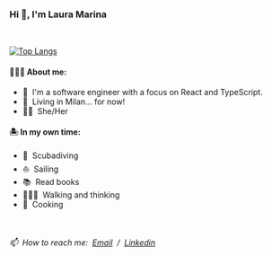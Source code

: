 

<!--
**lauramarinab/lauramarinab** is a ✨ _special_ ✨ repository because its `README.md` (this file) appears on your GitHub profile.

Here are some ideas to get you started:

- 🔭 I’m currently working on ...
- 🌱 I’m currently learning ...
- 👯 I’m looking to collaborate on ...
- 🤔 I’m looking for help with ...
- 💬 Ask me about ...
- 📫 How to reach me: ...
- 😄 Pronouns: ...
- ⚡ Fun fact: ...
-->

### Hi 👋, I'm Laura Marina

<br/>

[![Top Langs](https://github-readme-stats.vercel.app/api/top-langs/?username=lauramarinab&hide=TSQL&layout=compact&title_color=24292f&count_private=true)](https://github.com/lauramarinab/github-readme-stats)

#### 👩🏻‍🦱 About me:
- 👋 &nbsp;I'm a software engineer with a focus on React and TypeScript. 
- 📍 &nbsp;Living in Milan... for now!
- 🏳️‍🌈 &nbsp;She/Her

#### 🏝 In my own time:
- 🤿 &nbsp;Scubadiving
- ⛵ &nbsp;Sailing
- 📚 &nbsp;Read books
- 🚶🏻‍♀️ &nbsp;Walking and thinking
- 🍝 &nbsp;Cooking 
<br/>

###### 📫 &nbsp;How to reach me: &nbsp;[Email](mailto:lauramarinabianchi@gmail.com) &nbsp;/&nbsp; [Linkedin](https://www.linkedin.com/in/lauramarinabianchi/)
